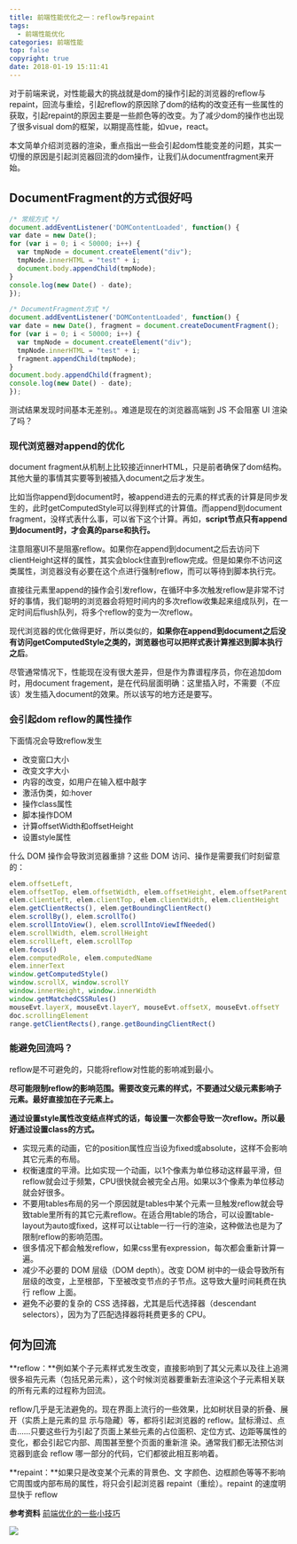 ```yaml
---
title: 前端性能优化之一：reflow与repaint
tags:
  - 前端性能优化
categories: 前端性能
top: false
copyright: true
date: 2018-01-19 15:11:41
---
```

对于前端来说，对性能最大的挑战就是dom的操作引起的浏览器的reflow与repaint，回流与重绘，引起reflow的原因除了dom的结构的改变还有一些属性的获取，引起repaint的原因主要是一些颜色等的改变。为了减少dom的操作也出现了很多visual dom的框架，以期提高性能，如vue，react。

本文简单介绍浏览器的渲染，重点指出一些会引起dom性能变差的问题，其实一切慢的原因是引起浏览器回流的dom操作，让我们从documentfragment来开始。
<!--more-->

## DocumentFragment的方式很好吗

```js
/* 常规方式 */
document.addEventListener('DOMContentLoaded', function() {
var date = new Date();
for (var i = 0; i < 50000; i++) {
  var tmpNode = document.createElement("div");
  tmpNode.innerHTML = "test" + i;
  document.body.appendChild(tmpNode);
}
console.log(new Date() - date);
});

/* DocumentFragment方式 */
document.addEventListener('DOMContentLoaded', function() {
var date = new Date(), fragment = document.createDocumentFragment();
for (var i = 0; i < 50000; i++) {
  var tmpNode = document.createElement("div");
  tmpNode.innerHTML = "test" + i;
  fragment.appendChild(tmpNode);
}
document.body.appendChild(fragment);
console.log(new Date() - date);
});
```

测试结果发现时间基本无差别。。难道是现在的浏览器高端到 JS 不会阻塞 UI 渲染了吗？

### 现代浏览器对append的优化

document fragment从机制上比较接近innerHTML，只是前者确保了dom结构。其他大量的事情其实要等到被插入document之后才发生。

比如当你append到document时，被append进去的元素的样式表的计算是同步发生的，此时getComputedStyle可以得到样式的计算值。而append到document fragment，没样式表什么事，可以省下这个计算。再如，**script节点只有append到document时，才会真的parse和执行。**

注意阻塞UI不是阻塞reflow。如果你在append到document之后去访问下clientHeight这样的属性，其实会block住直到reflow完成。但是如果你不访问这类属性，浏览器没有必要在这个点进行强制reflow，而可以等待到脚本执行完。

直接往元素里append的操作会引发reflow，在循环中多次触发reflow是非常不讨好的事情，我们聪明的浏览器会将短时间内的多次reflow收集起来组成队列，在一定时间后flush队列，将多个reflow的变为一次reflow。

现代浏览器的优化做得更好，所以类似的，**如果你在append到document之后没有访问getComputedStyle之类的，浏览器也可以把样式表计算推迟到脚本执行之后**。

尽管通常情况下，性能现在没有很大差异，但是作为靠谱程序员，你在追加dom时，用document fragement，是在代码层面明确：这里插入时，不需要（不应该）发生插入document的效果。所以该写的地方还是要写。

### 会引起dom reflow的属性操作
下面情况会导致reflow发生

* 改变窗口大小
* 改变文字大小
* 内容的改变，如用户在输入框中敲字
* 激活伪类，如:hover
* 操作class属性
* 脚本操作DOM
* 计算offsetWidth和offsetHeight
* 设置style属性


什么 DOM 操作会导致浏览器重排？这些 DOM 访问、操作是需要我们时刻留意的：

```js
elem.offsetLeft, 
elem.offsetTop, elem.offsetWidth, elem.offsetHeight, elem.offsetParent
elem.clientLeft, elem.clientTop, elem.clientWidth, elem.clientHeight
elem.getClientRects(), elem.getBoundingClientRect()
elem.scrollBy(), elem.scrollTo()
elem.scrollIntoView(), elem.scrollIntoViewIfNeeded()
elem.scrollWidth, elem.scrollHeight
elem.scrollLeft, elem.scrollTop
elem.focus()
elem.computedRole, elem.computedName
elem.innerText
window.getComputedStyle()
window.scrollX, window.scrollY
window.innerHeight, window.innerWidth
window.getMatchedCSSRules()
mouseEvt.layerX, mouseEvt.layerY, mouseEvt.offsetX, mouseEvt.offsetY
doc.scrollingElement
range.getClientRects(),range.getBoundingClientRect()

```

### 能避免回流吗？

reflow是不可避免的，只能将reflow对性能的影响减到最小。

**尽可能限制reflow的影响范围。需要改变元素的样式，不要通过父级元素影响子元素。最好直接加在子元素上。**

**通过设置style属性改变结点样式的话，每设置一次都会导致一次reflow。所以最好通过设置class的方式。**

* 实现元素的动画，它的position属性应当设为fixed或absolute，这样不会影响其它元素的布局。
* 权衡速度的平滑。比如实现一个动画，以1个像素为单位移动这样最平滑，但reflow就会过于频繁，CPU很快就会被完全占用。如果以3个像素为单位移动就会好很多。
* 不要用tables布局的另一个原因就是tables中某个元素一旦触发reflow就会导致table里所有的其它元素reflow。在适合用table的场合，可以设置table-layout为auto或fixed，这样可以让table一行一行的渲染，这种做法也是为了限制reflow的影响范围。
* 很多情况下都会触发reflow，如果css里有expression，每次都会重新计算一遍。
* 减少不必要的 DOM 层级（DOM depth）。改变 DOM 树中的一级会导致所有层级的改变，上至根部，下至被改变节点的子节点。这导致大量时间耗费在执行 reflow 上面。
* 避免不必要的复杂的 CSS 选择器，尤其是后代选择器（descendant selectors），因为为了匹配选择器将耗费更多的 CPU。

## 何为回流
**reflow：**例如某个子元素样式发生改变，直接影响到了其父元素以及往上追溯很多祖先元素（包括兄弟元素），这个时候浏览器要重新去渲染这个子元素相关联的所有元素的过程称为回流。

reflow几乎是无法避免的。现在界面上流行的一些效果，比如树状目录的折叠、展开（实质上是元素的显 示与隐藏）等，都将引起浏览器的 reflow。鼠标滑过、点击……只要这些行为引起了页面上某些元素的占位面积、定位方式、边距等属性的变化，都会引起它内部、周围甚至整个页面的重新渲 染。通常我们都无法预估浏览器到底会 reflow 哪一部分的代码，它们都彼此相互影响着。

**repaint：**如果只是改变某个元素的背景色、文 字颜色、边框颜色等等不影响它周围或内部布局的属性，将只会引起浏览器 repaint（重绘）。repaint 的速度明显快于 reflow


**参考资料**
[前端优化的一些小技巧](https://juejin.im/post/5afa6ad4518825426c68fbcb?utm_medium=hao.caibaojian.com&utm_source=hao.caibaojian.com)

![](http://oankigr4l.bkt.clouddn.com/wexin.png)